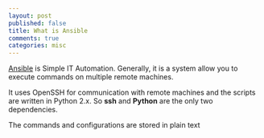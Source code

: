 ```yaml
---
layout: post
published: false
title: What is Ansible
comments: true
categories: misc
---
```


[Ansible](http://www.ansible.com) is Simple IT Automation. Generally, it is a system allow you to execute commands on multiple remote machines.

It uses OpenSSH for communication with remote machines and the scripts are written in Python 2.x. So **ssh** and **Python** are the only two dependencies.

The commands and configurations are stored in plain text
